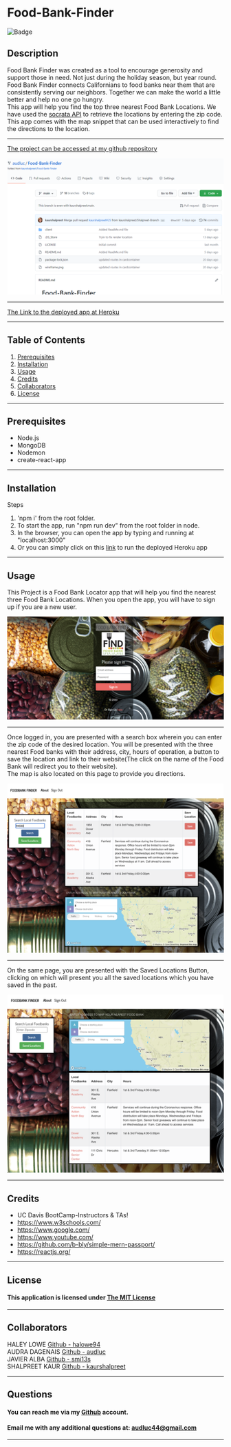 # Food-Bank-Finder

 ![Badge](https://img.shields.io/badge/license-MIT-BrightGreen)
  
## Description
Food Bank Finder was created as a tool to encourage generosity and
support those in need. Not just during the holiday season, but year
round. Food Bank Finder connects Californians to food banks near them
that are consistently serving our neighbors. Together we can make the
world a little better and help no one go hungry. <br>
This app will help you find the top three nearest Food Bank Locations. We have used the [socrata API](https://dev.socrata.com/foundry/controllerdata.lacity.org/v2mg-qsxf) to retrieve the locations by entering the zip code. <br> 
This app comes with the map snippet that can be used interactively to find the directions to the location.

---

[The project can be accessed at my github repository](https://github.com/audluc/Food-Bank-Finder)

![Repository Screenshot](./client/public/food_bank_finder.png)

---

[The Link to the deployed app at Heroku](https://calm-ridge-31543.herokuapp.com/)


---

  ## Table of Contents
  1. [Prerequisites](#Prerequisites)
  1. [Installation](#Installation)
  1. [Usage](#Usage)
  1. [Credits](#Credits)
  1. [Collaborators](#Collaborators)
  1. [License](#License)

---

## Prerequisites
* Node.js <br>
* MongoDB <br>
* Nodemon <br>
* create-react-app <br>

---

## Installation
Steps
1. 'npm i' from the root folder. 
2. To start the app, run "npm run dev" from the root folder in node.
3. In the browser, you can open the app by typing and running at "localhost:3000"
4. Or you can simply click on this [link](https://calm-ridge-31543.herokuapp.com/) to run the deployed Heroku app

---

## Usage
This Project is a Food Bank Locator app that will help you find the nearest three Food Bank Locations. When you open the app, you will have to sign up if you are a new user.

![Start Page!](./client/public/start_page.png)

---

Once logged in, you are presented with a search box wherein you can enter the zip code of the desired location. You will be presented with the three nearest Food banks with their address, city, hours of operation, a button to save the location and link to their website(The click on the name of the Food Bank will redirect you to their website). <br>
The map is also located on this page to provide you directions.

![Food Bank Locations Page](./client/public/locations.png)

---

On the same page, you are presented with the Saved Locations Button, clicking on which will present you all the saved locations which you have saved in the past.

![Saved Locations](./client/public/savedLocations.png)


---

## Credits
* UC Davis BootCamp-Instructors & TAs!
* https://www.w3schools.com/
* https://www.google.com/
* https://www.youtube.com/
* https://github.com/b-bly/simple-mern-passport/
* https://reactjs.org/

---

  ## License
  #### This application is licensed under [The MIT License](https://opensource.org/licenses/MIT)
  
---

  ## Collaborators
  
HALEY LOWE  [Github - halowe94](https://github.com/halowe94) <br>
AUDRA DAGENAIS [Github - audluc](https://github.com/audluc) <br>
JAVIER ALBA  [Github - smi13s](https://github.com/smi13s) <br>
SHALPREET KAUR [Github - kaurshalpreet](https://github.com/kaurshalpreet) <br>


---

  ## Questions
  #### You can reach me via my [Github](https://github.com/audluc) account. 
  #### Email me with any additional questions at: audluc44@gmail.com

---
